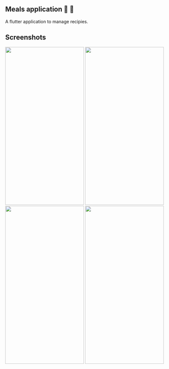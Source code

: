 ## Meals application :tada: :rocket:
A flutter application to manage recipies.

## Screenshots
<img src="https://github.com/user-attachments/assets/4284e4d2-8ae6-4548-9646-fa011cba4a5e" height="500px" width="250px" />
<img src="https://github.com/user-attachments/assets/1d763b55-0129-4a6d-b0d6-4075bf290c28" height="500px" width="250px" />
<img src="https://github.com/user-attachments/assets/3465e8d7-09bf-4910-8284-e8f5326329ee" height="500px" width="250px" />
<img src="https://github.com/user-attachments/assets/8a365830-8f45-46a2-bdec-cab4377030ae" height="500px" width="250px" />
